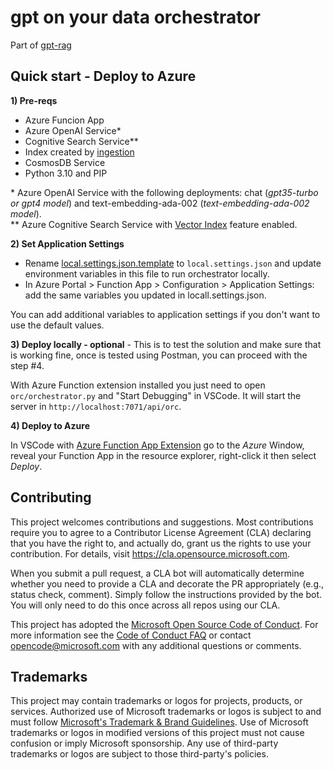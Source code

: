 # gpt on your data orchestrator

Part of [gpt-rag](https://github.com/Azure/gpt-rag)

## Quick start - Deploy to Azure

**1) Pre-reqs**

- Azure Funcion App
- Azure OpenAI Service*
- Cognitive Search Service**
- Index created by [ingestion](https://github.com/Azure/gpt-rag-ingestion)
- CosmosDB Service
- Python 3.10 and PIP

\* Azure OpenAI Service with the following deployments:  chat (*gpt35-turbo or gpt4 model*) and text-embedding-ada-002 (*text-embedding-ada-002 model*).<br>
\*\* Azure Cognitive Search Service with [Vector Index](https://github.com/Azure/cognitive-search-vector-pr/) feature enabled.

**2) Set Application Settings**

- Rename [local.settings.json.template](local.settings.json.template) to ```local.settings.json``` and update environment variables in this file to run orchestrator locally.
- In Azure Portal > Function App > Configuration > Application Settings: add the same variables you updated in locall.settings.json.

You can add additional variables to application settings if you don't want to use the default values.

**3) Deploy locally - optional** - This is to test the solution and make sure that is working fine, once is tested using Postman, you can proceed with the step #4.

With Azure Function extension installed you just need to open ```orc/orchestrator.py``` and "Start Debugging" in VSCode. It will start the server in ```http://localhost:7071/api/orc```.

**4) Deploy to Azure** 

In VSCode with [Azure Function App Extension](https://marketplace.visualstudio.com/items?itemName=ms-azuretools.vscode-azurefunctions) go to the *Azure* Window, reveal your Function App in the resource explorer, right-click it then select *Deploy*.

## Contributing

This project welcomes contributions and suggestions.  Most contributions require you to agree to a
Contributor License Agreement (CLA) declaring that you have the right to, and actually do, grant us
the rights to use your contribution. For details, visit https://cla.opensource.microsoft.com.

When you submit a pull request, a CLA bot will automatically determine whether you need to provide
a CLA and decorate the PR appropriately (e.g., status check, comment). Simply follow the instructions
provided by the bot. You will only need to do this once across all repos using our CLA.

This project has adopted the [Microsoft Open Source Code of Conduct](https://opensource.microsoft.com/codeofconduct/).
For more information see the [Code of Conduct FAQ](https://opensource.microsoft.com/codeofconduct/faq/) or
contact [opencode@microsoft.com](mailto:opencode@microsoft.com) with any additional questions or comments.

## Trademarks

This project may contain trademarks or logos for projects, products, or services. Authorized use of Microsoft
trademarks or logos is subject to and must follow
[Microsoft's Trademark & Brand Guidelines](https://www.microsoft.com/en-us/legal/intellectualproperty/trademarks/usage/general).
Use of Microsoft trademarks or logos in modified versions of this project must not cause confusion or imply Microsoft sponsorship.
Any use of third-party trademarks or logos are subject to those third-party's policies.
